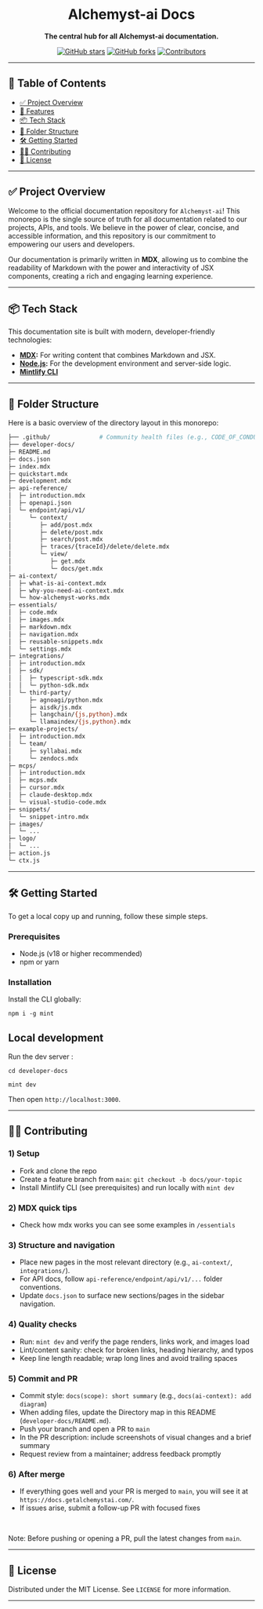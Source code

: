<div align="center">
  <h1>Alchemyst-ai Docs</h1>
  <p><strong>The central hub for all Alchemyst-ai documentation.</strong></p>

  <p>
    <a href="https://github.com/Alchemyst-ai/docs/stargazers"><img src="https://img.shields.io/github/stars/Alchemyst-ai/docs?style=social" alt="GitHub stars"></a>
    <a href="https://github.com/Alchemyst-ai/docs/network"><img src="https://img.shields.io/github/forks/Alchemyst-ai/docs?style=social" alt="GitHub forks"></a>
    <a href="https://github.com/Alchemyst-ai/docs/graphs/contributors"><img src="https://img.shields.io/github/contributors/Alchemyst-ai/docs" alt="Contributors"></a>

  </p>
</div>

---

## 📜 Table of Contents

* [✅ Project Overview](#-project-overview)
* [🚀 Features](#-features)
* [📦 Tech Stack](#-tech-stack)
* [📁 Folder Structure](#-folder-structure)
* [🛠️ Getting Started](#️-getting-started)
* [🧑‍💻 Contributing](#-contributing)
* [📄 License](#-license)

---

## ✅ Project Overview

Welcome to the official documentation repository for `Alchemyst-ai`! This monorepo is the single source of truth for all documentation related to our projects, APIs, and tools. We believe in the power of clear, concise, and accessible information, and this repository is our commitment to empowering our users and developers.

Our documentation is primarily written in **MDX**, allowing us to combine the readability of Markdown with the power and interactivity of JSX components, creating a rich and engaging learning experience.

---

## 📦 Tech Stack

This documentation site is built with modern, developer-friendly technologies:

* **[MDX](https://mdxjs.com/):** For writing content that combines Markdown and JSX.
* **[Node.js](https://nodejs.org/):** For the development environment and server-side logic.
* **[Mintlify CLI](https://www.npmjs.com/package/mint)**

---

## 📁 Folder Structure

Here is a basic overview of the directory layout in this monorepo:

```bash
├── .github/              # Community health files (e.g., CODE_OF_CONDUCT.md)
├── developer-docs/
├─ README.md
├─ docs.json
├─ index.mdx
├─ quickstart.mdx
├─ development.mdx
├─ api-reference/
│  ├─ introduction.mdx
│  ├─ openapi.json
│  └─ endpoint/api/v1/
│     └─ context/
│        ├─ add/post.mdx
│        ├─ delete/post.mdx
│        ├─ search/post.mdx
│        ├─ traces/{traceId}/delete/delete.mdx
│        └─ view/
│           ├─ get.mdx
│           └─ docs/get.mdx
├─ ai-context/
│  ├─ what-is-ai-context.mdx
│  ├─ why-you-need-ai-context.mdx
│  └─ how-alchemyst-works.mdx
├─ essentials/
│  ├─ code.mdx
│  ├─ images.mdx
│  ├─ markdown.mdx
│  ├─ navigation.mdx
│  ├─ reusable-snippets.mdx
│  └─ settings.mdx
├─ integrations/
│  ├─ introduction.mdx
│  ├─ sdk/
│  │  ├─ typescript-sdk.mdx
│  │  └─ python-sdk.mdx
│  └─ third-party/
│     ├─ agnoagi/python.mdx
│     ├─ aisdk/js.mdx
│     ├─ langchain/{js,python}.mdx
│     └─ llamaindex/{js,python}.mdx
├─ example-projects/
│  ├─ introduction.mdx
│  └─ team/
│     ├─ syllabai.mdx
│     └─ zendocs.mdx
├─ mcps/
│  ├─ introduction.mdx
│  ├─ mcps.mdx
│  ├─ cursor.mdx
│  ├─ claude-desktop.mdx
│  └─ visual-studio-code.mdx
├─ snippets/
│  └─ snippet-intro.mdx
├─ images/
│  └─ ...
├─ logo/
│  └─ ...
├─ action.js
└─ ctx.js
```

---

## 🛠️ Getting Started

To get a local copy up and running, follow these simple steps.

### Prerequisites

* Node.js (v18 or higher recommended)
* npm or yarn

### Installation

Install the CLI globally:

```
npm i -g mint
```

## Local development

Run the dev server :

```
cd developer-docs
```

```
mint dev
```

Then open `http://localhost:3000`.

---

## 🧑‍💻 Contributing

### 1) Setup

- Fork and clone the repo
- Create a feature branch from `main`: `git checkout -b docs/your-topic`
- Install Mintlify CLI (see prerequisites) and run locally with `mint dev`

### 2) MDX quick tips

- Check how mdx works you can see some examples in `/essentials`

### 3) Structure and navigation

- Place new pages in the most relevant directory (e.g., `ai-context/`, `integrations/`).
- For API docs, follow `api-reference/endpoint/api/v1/...` folder conventions.
- Update `docs.json` to surface new sections/pages in the sidebar navigation.

### 4) Quality checks

- Run: `mint dev` and verify the page renders, links work, and images load
- Lint/content sanity: check for broken links, heading hierarchy, and typos
- Keep line length readable; wrap long lines and avoid trailing spaces

### 5) Commit and PR

- Commit style: `docs(scope): short summary` (e.g., `docs(ai-context): add diagram`)
- When adding files, update the Directory map in this README (`developer-docs/README.md`).
- Push your branch and open a PR to `main`
- In the PR description: include screenshots of visual changes and a brief summary
- Request review from a maintainer; address feedback promptly

### 6) After merge

- If everything goes well and your PR is merged to `main`, you will see it at `https://docs.getalchemystai.com/`.
- If issues arise, submit a follow-up PR with focused fixes

</br>
 
 Note: Before pushing or opening a PR, pull the latest changes from `main`.

---

## 📄 License

Distributed under the MIT License. See `LICENSE` for more information.

---
